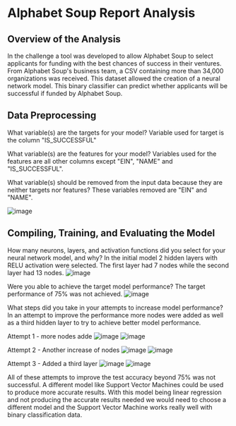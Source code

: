 # Alphabet Soup Report Analysis

## Overview of the Analysis

In the challenge a tool was developed to allow Alphabet Soup to select applicants for funding with the best chances of success in their ventures.  From Alphabet Soup's business team, a CSV containing more than 34,000 organizations was received.  This dataset allowed the creation of a neural network model.  This binary classifier can predict whether applicants will be successful if funded by Alphabet Soup.

## Data Preprocessing

What variable(s) are the targets for your model?
  Variable used for target is the column "IS_SUCCESSFUL"

What variable(s) are the features for your model?
  Variables used for the features are all other columns except "EIN", "NAME" and "IS_SUCCESSFUL".

What variable(s) should be removed from the input data because they are neither targets nor features?
  These variables removed are "EIN" and "NAME".

![image](https://github.com/wetmore324/21-deep_learning_challenge/assets/136288855/c0489e42-9a1d-464e-b16c-655201855a88)

## Compiling, Training, and Evaluating the Model

How many neurons, layers, and activation functions did you select for your neural network model, and why?
  In the initial model 2 hidden layers with RELU activation were selected.  The first layer had 7 nodes while the second layer had 13 nodes.
![image](https://github.com/wetmore324/21-deep_learning_challenge/assets/136288855/6285b0d9-4894-4c78-849c-c108c1d14345)

Were you able to achieve the target model performance?
  The target performance of 75% was not achieved.
![image](https://github.com/wetmore324/21-deep_learning_challenge/assets/136288855/7ad58e68-105e-4754-a7b4-a422e3ae4a0d)

What steps did you take in your attempts to increase model performance? 
  In an attempt to improve the performance more nodes were added as well as a third hidden layer to try to achieve better model performance.
  
Attempt 1 - more nodes adde
![image](https://github.com/wetmore324/21-deep_learning_challenge/assets/136288855/bbc32333-f7f1-4c83-9379-bd677684a427)
![image](https://github.com/wetmore324/21-deep_learning_challenge/assets/136288855/bf3751b2-eafb-48d9-b32e-d45a745b219a)

Attempt 2 - Another increase of nodes
![image](https://github.com/wetmore324/21-deep_learning_challenge/assets/136288855/3f96fa67-f61c-4df1-a43d-af3dc5aac69d)
![image](https://github.com/wetmore324/21-deep_learning_challenge/assets/136288855/61296772-7206-4ebf-a3ce-799f408c8eb4)

Attempt 3 - Added a third layer
![image](https://github.com/wetmore324/21-deep_learning_challenge/assets/136288855/4092663e-d37f-4c59-82df-bcf2b216798b)
![image](https://github.com/wetmore324/21-deep_learning_challenge/assets/136288855/235b6843-ae45-478c-a6b5-068a460d9694)

All of these attempts to improve the test accuracy beyond 75% was not successful.  A different model like Support Vector Machines could be used to produce more accurate results. With this model being linear regression and not producing the accurate results needed we would need to choose a different model and the Support Vector Machine works really well with binary classification data.
